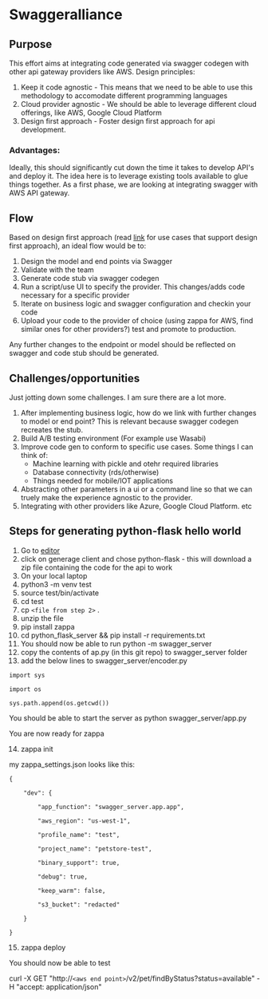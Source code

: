 # Swaggeralliance
## Purpose
This effort aims at integrating code generated via swagger codegen with other api gateway providers like AWS. 
Design principles:
   1. Keep it code agnostic - This means that we need to be able to use this methodology to accomodate different programming languages
   2. Cloud provider agnostic - We should be able to leverage different cloud offerings, like AWS, Google Cloud Platform
   3. Design first approach - Foster design first approach for api development.


### Advantages:
Ideally, this should significantly cut down the time it takes to develop API's and deploy it. The idea here is to leverage existing tools available to glue things together. As a first phase, we are looking at integrating swagger with AWS API gateway. 

## Flow
Based on design first approach (read [link](https://swaggerhub.com/blog/api-design/design-first-or-code-first-api-development/) for use cases that support design first approach), an ideal flow would be to:

1. Design the model and end points via Swagger
2. Validate with the team
3. Generate code stub via swagger codegen
4. Run a script/use UI to specify the provider. This changes/adds code necessary for a specific provider
5. Iterate on business logic and swagger configuration and checkin your code
6. Upload your code to the provider of choice (using zappa for AWS, find similar ones for other providers?) test and promote to production.

Any further changes to the endpoint or model should be reflected on swagger and code stub should be generated.

## Challenges/opportunities 
Just jotting down some challenges. I am sure there are a lot more.

1. After implementing business logic, how do we link with further changes to model or end point? This is relevant because swagger codegen recreates the stub.
2. Build A/B testing environment (For example use Wasabi)
3. Improve code gen to conform to specific use cases. Some things I can think of: 
   * Machine learning with pickle and otehr required libraries
   * Database connectivity (rds/otherwise)
   * Things needed for mobile/IOT applications
4. Abstracting other parameters in a ui or a command line so that we can truely make the experience agnostic to the provider.
5. Integrating with other providers like Azure, Google Cloud Platform. etc


## Steps for generating python-flask hello world
1. Go to [editor](http://editor.swagger.io/?_ga=2.191872618.1371276200.1503798690-1387572370.1503798690#/)
2. click on generage client and chose python-flask - this will download a zip file containing the code for the api to work
3. On your local laptop
4. python3 -m venv test
5. source test/bin/activate
6. cd test
7. cp `<file from step 2>` .
8. unzip the file
9. pip install zappa
10. cd python_flask_server && pip install -r requirements.txt 
11. You should now be able to run python -m swagger_server
12. copy the contents of ap.py (in this git repo) to swagger_server folder
13. add the below lines to swagger_server/encoder.py
```
import sys

import os

sys.path.append(os.getcwd())
```
You should be able to start the server as python swagger_server/app.py

You are now ready for zappa

14. zappa init

my zappa_settings.json looks like this:

```
{

    "dev": {

        "app_function": "swagger_server.app.app",

        "aws_region": "us-west-1",

        "profile_name": "test",

        "project_name": "petstore-test",

        "binary_support": true,

        "debug": true,

        "keep_warm": false,

        "s3_bucket": "redacted"

    }

}
```

15. zappa deploy

You should now be able to test 

curl -X GET "http://`<aws end point>`/v2/pet/findByStatus?status=available" -H "accept: application/json"



